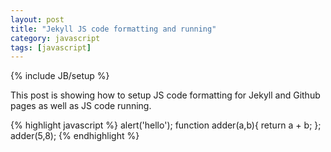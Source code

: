 ```yaml
---
layout: post
title: "Jekyll JS code formatting and running"
category: javascript
tags: [javascript]
---
```

{% include JB/setup %}

This post is showing how to setup JS code formatting for Jekyll and Github pages as well as JS code running.

<div class='js-runner'>
{% highlight javascript %}
alert('hello');
function adder(a,b){
 return a + b;
};
adder(5,8);
{% endhighlight %}
</div>
